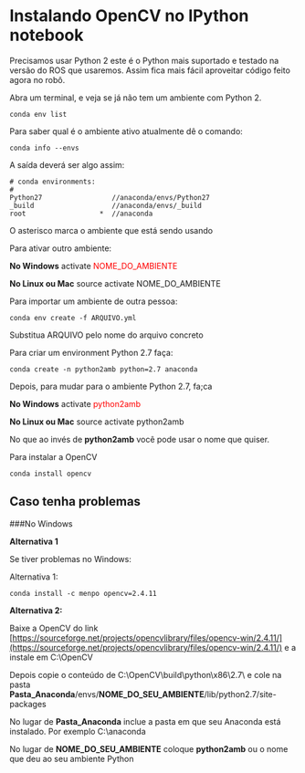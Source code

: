 # Instalando OpenCV no IPython notebook

Precisamos usar Python 2 este é o Python mais suportado e testado na versão do ROS que usaremos. Assim fica mais fácil aproveitar código feito agora no robô.


Abra um terminal, e veja se já não tem um ambiente com Python 2.

    conda env list

Para saber qual é o ambiente ativo atualmente dê o comando:

    conda info --envs

A saída deverá ser algo assim:

    # conda environments:
    #
    Python27                 //anaconda/envs/Python27
    _build                   //anaconda/envs/_build
    root                  *  //anaconda

O asterisco marca o ambiente que está sendo usando

Para ativar outro ambiente:

**No Windows**
    activate <font color=red>NOME_DO_AMBIENTE</font>

**No Linux ou Mac**
    source activate <font colore=red>NOME_DO_AMBIENTE</font>

Para importar um ambiente de outra pessoa:

    conda env create -f ARQUIVO.yml

Substitua ARQUIVO pelo nome do arquivo concreto

Para criar um environment Python 2.7 faça:

    conda create -n python2amb python=2.7 anaconda

Depois, para mudar para o ambiente Python 2.7, fa;ca

**No Windows**
    activate <font color=red>python2amb</font>

**No Linux ou Mac**
    source activate <font colore=red>python2amb</font>

No que ao invés de **python2amb** você pode usar o nome que quiser.

Para instalar a OpenCV

    conda install opencv

## Caso tenha problemas

###No Windows

**Alternativa 1**

Se tiver problemas no Windows:

Alternativa 1:

    conda install -c menpo opencv=2.4.11


**Alternativa 2:**


Baixe a OpenCV do link [https://sourceforge.net/projects/opencvlibrary/files/opencv-win/2.4.11/](https://sourceforge.net/projects/opencvlibrary/files/opencv-win/2.4.11/) e a instale em C:\OpenCV

Depois copie o conteúdo de C:\OpenCV\build\python\x86\2.7\ e cole na pasta 
**Pasta_Anaconda**/envs/**NOME_DO_SEU_AMBIENTE**/lib/python2.7/site-packages

No lugar de **Pasta_Anaconda** inclue a pasta em que seu Anaconda está instalado. Por exemplo C:\anaconda

No lugar de **NOME_DO_SEU_AMBIENTE** coloque **python2amb** ou o nome que deu ao seu ambiente Python
